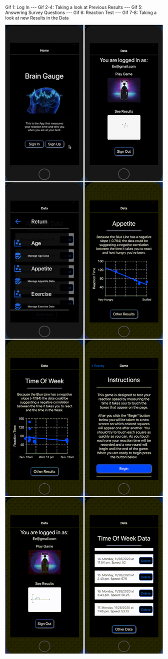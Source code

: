 

Gif 1: Log In ---
Gif 2-4: Taking a look at Previous Results ---
Gif 5: Answering Survey Questions ---
Gif 6: Reaction Test ---
Gif 7-8: Taking a look at new Results in the Data

![](https://github.com/mattkrebs2000/ReactNativeBrainGaugeFolder/blob/master/frontend/logINN.gif)
![](https://github.com/mattkrebs2000/ReactNativeBrainGaugeFolder/blob/master/frontend/oneee.gif)
![](https://github.com/mattkrebs2000/ReactNativeBrainGaugeFolder/blob/master/frontend/twoooo.gif)
![](https://github.com/mattkrebs2000/ReactNativeBrainGaugeFolder/blob/master/frontend/threeee.gif)
![](https://github.com/mattkrebs2000/ReactNativeBrainGaugeFolder/blob/master/frontend/fourrrr.gif)
![](https://github.com/mattkrebs2000/ReactNativeBrainGaugeFolder/blob/master/frontend/fiveee.gif)
![](https://github.com/mattkrebs2000/ReactNativeBrainGaugeFolder/blob/master/frontend/sixxxx.gif)
![](https://github.com/mattkrebs2000/ReactNativeBrainGaugeFolder/blob/master/frontend/sevennn.gif)



